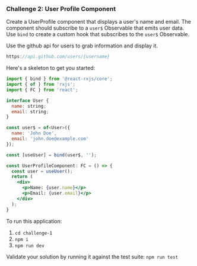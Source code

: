 
### Challenge 2: User Profile Component

Create a UserProfile component that displays a user's name and email. The component should subscribe to a `user$` Observable that emits user data. Use `bind` to create a custom hook that subscribes to the `user$` Observable.

Use the github api for users to grab information and display it.

```js
https://api.github.com/users/{username}
```

Here's a skeleton to get you started:

```jsx
import { bind } from '@react-rxjs/core';
import { of } from 'rxjs';
import { FC } from 'react';

interface User {
  name: string;
  email: string;
}

const user$ = of<User>({
  name: 'John Doe',
  email: 'john.doe@example.com'
});

const [useUser] = bind(user$, '');

const UserProfileComponent: FC = () => {
  const user = useUser();
  return (
    <div>
      <p>Name: {user.name}</p>
      <p>Email: {user.email}</p>
    </div>
  );
}

```


To run this application:
1. `cd challenge-1`
2. `npm i`
3. `npm run dev`


Validate your solution by running it against the test suite:
`npm run test`

